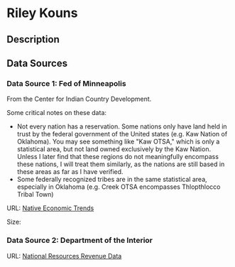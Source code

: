 # Riley Kouns

## Description



## Data Sources

### Data Source 1: Fed of Minneapolis

From the Center for Indian Country Development.

Some critical notes on these data:
* Not every nation has a reservation. Some nations only have land held in trust by the federal government of the United states (e.g. Kaw Nation of Oklahoma). You may see something like "Kaw OTSA," which is only a statistical area, but not land owned exclusively by the Kaw Nation. Unless I later find that these regions do not meaningfully encompass these nations, I will treat them similarly, as the nations are still based in these areas as far as I have verified.
* Some federally recognized tribes are in the same statistical area, especially in Oklahoma (e.g. Creek OTSA encompasses Thlopthlocco Tribal Town)

URL: [Native Economic Trends](https://www.minneapolisfed.org/indiancountry/resources/native-economic-trends)

Size: 



### Data Source 2: Department of the Interior

URL: [National Resources Revenue Data](https://revenuedata.doi.gov/downloads/revenue/)
